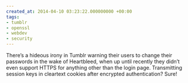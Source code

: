 ```yaml
---
created_at: 2014-04-10 03:23:22.000000000 +00:00
tags:
- tumblr
- openssl
- webdev
- security
---
```


There’s a hideous irony in Tumblr warning their users to change their
passwords in the wake of Heartbleed, when up until recently they didn’t
even support HTTPS for anything other than the login page. Transmitting
session keys in cleartext cookies after encrypted authentication? Sure!
